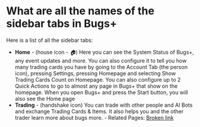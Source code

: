 # What are all the names of the sidebar tabs in Bugs+

Here is a list of all the sidebar tabs:

* **Home** - (house icon - <i class="fa-house">:house:</i>) Here you can see the System Status of Bugs+, any event updates and more. You can also configure it to tell you how many trading cards you have by going to the Account Tab (the person icon), pressing Settings, pressing Homepage and selecting Show Trading Cards Count on Homepage. You can also configure up to 2 Quick Actions to go to almost any page in Bugs+ that show on the homepage. When you open Bugs+ and press the Start button, you will also see the Home page
* **Trading** - (handshake icon) You can trade with other people and AI Bots and exchange Trading Cards & Items. It also helps you and the other trader learn more about bugs more. - Related Pages: [Broken link](broken-reference "mention")


